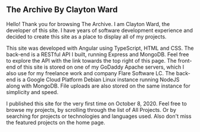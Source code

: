 ## The Archive By Clayton Ward

Hello! Thank you for browsing The Archive. I am Clayton Ward, the developer of this site. I have years of software development experience and decided to create this site as a place to display all of my projects.

This site was developed with Angular using TypeScript, HTML and CSS. The back-end is a RESTful API I built, running Express and MongoDB. Feel free to explore the API with the link towards the top right of this page. The front-end of this site is stored on one of my GoDaddy Apache servers, which I also use for my freelance work and company Flare Software LC. The back-end is a Google Cloud Platform Debian Linux instance running NodeJS along with MongoDB. File uploads are also stored on the same instance for simplicity and speed.

I published this site for the very first time on October 8, 2020. Feel free to browse my projects, by scrolling through the list of All Projects. Or by searching for projects or technologies and languages used. Also don't miss the featured projects on the home page.
